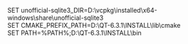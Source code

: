 SET unofficial-sqlite3_DIR=D:\vcpkg\installed\x64-windows\share\unofficial-sqlite3  
SET CMAKE_PREFIX_PATH=D:\QT-6.3.1\INSTALL\lib\cmake  
SET PATH=%PATH%;D:\QT-6.3.1\INSTALL\bin  